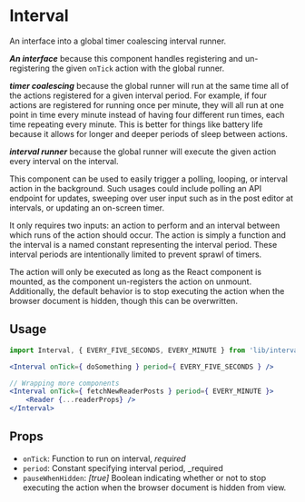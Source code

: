 # Interval

An interface into a global timer coalescing interval runner.

_**An interface**_ because this component handles registering and un-registering the given `onTick` action with the global runner.

_**timer coalescing**_ because the global runner will run at the same time all of the actions registered for a given interval period. For example, if four actions are registered for running once per minute, they will all run at one point in time every minute instead of having four different run times, each time repeating every minute. This is better for things like battery life because it allows for longer and deeper periods of sleep between actions.

_**interval runner**_ because the global runner will execute the given action every interval on the interval.

This component can be used to easily trigger a polling, looping, or interval action in the background. Such usages could include polling an API endpoint for updates, sweeping over user input such as in the post editor at intervals, or updating an on-screen timer.

It only requires two inputs: an action to perform and an interval between which runs of the action should occur. The action is simply a function and the interval is a named constant representing the interval period. These interval periods are intentionally limited to prevent sprawl of timers.

The action will only be executed as long as the React component is mounted, as the component un-registers the action on unmount. Additionally, the default behavior is to stop executing the action when the browser document is hidden, though this can be overwritten.

## Usage

```jsx
import Interval, { EVERY_FIVE_SECONDS, EVERY_MINUTE } from 'lib/interval';

<Interval onTick={ doSomething } period={ EVERY_FIVE_SECONDS } />

// Wrapping more components
<Interval onTick={ fetchNewReaderPosts } period={ EVERY_MINUTE }>
	<Reader {...readerProps} />
</Interval>
```

## Props

 - `onTick`: Function to run on interval, _required_
 - `period`: Constant specifying interval period, _required
 - `pauseWhenHidden`: _[true]_ Boolean indicating whether or not to stop executing the action when the browser document is hidden from view.